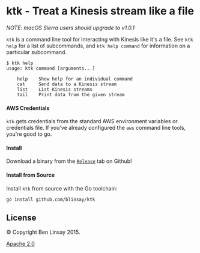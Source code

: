 # ktk - Treat a Kinesis stream like a file

*NOTE: macOS Sierra users should upgrade to v1.0.1*

`ktk` is a command line tool for interacting with Kinesis like it's a file. See
`ktk help` for a list of subcommands, and `ktk help command` for information on
a particular subcommand.

```
$ ktk help
usage: ktk command [arguments...]

	help    Show help for an individual command
	cat     Send data to a Kinesis stream
	list    List Kinesis streams
	tail    Print data from the given stream
```

#### AWS Credentials

`ktk` gets credentials from the standard AWS environment variables or
credentials file. If you've already configured the `aws` command line tools,
you're good to go.

#### Install

Download a binary from the [`Release`](https://github.com/blinsay/ktk/releases)
tab on Github!

#### Install from Source

Install `ktk` from source with the Go toolchain:

`go install github.com/blinsay/ktk`

## License

&copy; Copyright Ben Linsay 2015.

[Apache 2.0](http://www.apache.org/licenses/LICENSE-2.00)
